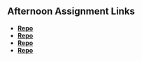 ## Afternoon Assignment Links

* **[Repo](https://github.com/MarcS2/vue-playground)**
* **[Repo](https://github.com/MarcS2/GiftedVue)**
* **[Repo](https://github.com/MarcS2/vue_gregslist)**
* **[Repo](https://github.com/MarcS2/<ASSIGNMENT_REPO>)**
